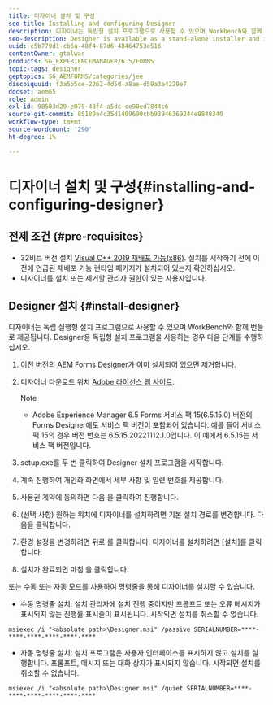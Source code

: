 ```yaml
---
title: 디자이너 설치 및 구성
seo-title: Installing and configuring Designer
description: 디자이너는 독립형 설치 프로그램으로 사용할 수 있으며 Workbench와 함께 번들로 제공됩니다. 독립형 Designer 설치 방법을 알아봅니다.
seo-description: Designer is available as a stand-alone installer and is also bundled with Workbench. Learn how to install stand-alone Designer.
uuid: c5b779d1-cb6a-48f4-87d6-48464753e516
contentOwner: gtalwar
products: SG_EXPERIENCEMANAGER/6.5/FORMS
topic-tags: designer
geptopics: SG_AEMFORMS/categories/jee
discoiquuid: f3a5b5ce-2262-4d5d-a8ae-d59a3a4229e7
docset: aem65
role: Admin
exl-id: 90503d29-e079-43f4-a5dc-ce90ed7844c6
source-git-commit: 85189a4c35d1409690cbb93946369244e8848340
workflow-type: tm+mt
source-wordcount: '290'
ht-degree: 1%

---
```


# 디자이너 설치 및 구성{#installing-and-configuring-designer}

## 전제 조건 {#pre-requisites}

* 32비트 버전 설치  [Visual C++ 2019 재배포 가능(x86)](https://learn.microsoft.com/en-us/cpp/windows/latest-supported-vc-redist?view=msvc-170). 설치를 시작하기 전에 이전에 언급된 재배포 가능 런타임 패키지가 설치되어 있는지 확인하십시오.
* 디자이너를 설치 또는 제거할 관리자 권한이 있는 사용자입니다.

## Designer 설치 {#install-designer}

디자이너는 독립 실행형 설치 프로그램으로 사용할 수 있으며 WorkBench와 함께 번들로 제공됩니다. Designer용 독립형 설치 프로그램을 사용하는 경우 다음 단계를 수행하십시오.

1. 이전 버전의 AEM Forms Designer가 이미 설치되어 있으면 제거합니다.
1. 디자이너 다운로드 위치 [Adobe 라이선스 웹 사이트](https://licensing.adobe.com/).

   >[!NOTE]
   >
   > * Adobe Experience Manager 6.5 Forms 서비스 팩 15(6.5.15.0) 버전의 Forms Designer에도 서비스 팩 버전이 포함되어 있습니다. 예를 들어 서비스 팩 15의 경우 버전 번호는 6.5.15.20221112.1.0입니다. 이 예에서 6.5.15는 서비스 팩 버전입니다.


1. setup.exe를 두 번 클릭하여 Designer 설치 프로그램을 시작합니다.
1. 계속 진행하여 개인화 화면에서 세부 사항 및 일련 번호를 제공합니다.
1. 사용권 계약에 동의하면 다음 을 클릭하여 진행합니다.
1. (선택 사항) 원하는 위치에 디자이너를 설치하려면 기본 설치 경로를 변경합니다. 다음을 클릭합니다.
1. 환경 설정을 변경하려면 뒤로 를 클릭합니다. 디자이너를 설치하려면 [설치]를 클릭합니다.
1. 설치가 완료되면 마침 을 클릭합니다.

또는 수동 또는 자동 모드를 사용하여 명령줄을 통해 디자이너를 설치할 수 있습니다.

* 수동 명령줄 설치: 설치 관리자에 설치 진행 중이지만 프롬프트 또는 오류 메시지가 표시되지 않는 진행률 표시줄이 표시됩니다. 시작되면 설치를 취소할 수 없습니다.

```shell
msiexec /i "<absolute path>\Designer.msi" /passive SERIALNUMBER=****-****-****-****-****-****
```

* 자동 명령줄 설치: 설치 프로그램은 사용자 인터페이스를 표시하지 않고 설치를 실행합니다. 프롬프트, 메시지 또는 대화 상자가 표시되지 않습니다. 시작되면 설치를 취소할 수 없습니다.

```shell
msiexec /i "<absolute path>\Designer.msi" /quiet SERIALNUMBER=****-****-****-****-****-****
```
